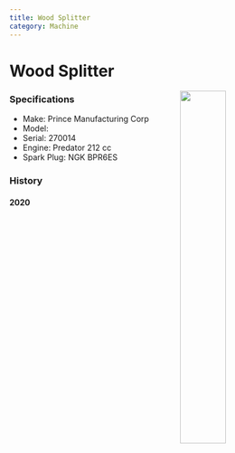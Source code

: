 ```yaml
---
title: Wood Splitter
category: Machine
---
```


# Wood Splitter
<img src="/img/2020-Wood-Splitter.jpg" style="width: 40%;" align="right">


### Specifications
- Make: Prince Manufacturing Corp
- Model: 
- Serial: 270014
- Engine: Predator 212 cc
- Spark Plug: NGK BPR6ES


### History

#### 2020
